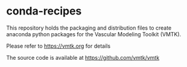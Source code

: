 # conda-recipes

This repository holds the packaging and distribution files 
to create anaconda python packages for the Vascular Modeling
Toolkit (VMTK). 

Please refer to https://vmtk.org for details 

The source code is available at https://github.com/vmtk/vmtk